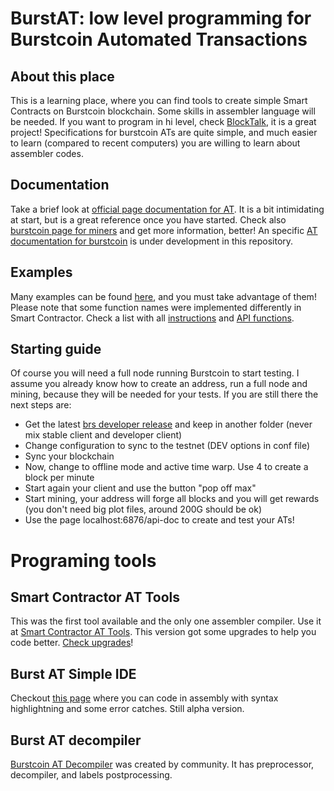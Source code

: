 # BurstAT: low level programming for Burstcoin Automated Transactions

## About this place
This is a learning place, where you can find tools to create simple Smart Contracts on Burstcoin blockchain. Some skills in assembler language will be needed. If you want to program in hi level, check [BlockTalk](https://github.com/burst-apps-team/blocktalk), it is a great project! Specifications for burstcoin ATs are quite simple, and much easier to learn (compared to recent computers) you are willing to learn about assembler codes.

## Documentation
Take a brief look at [official page documentation for AT](http://ciyam.org/at/). It is a bit intimidating at start, but is a great reference once you have started. Check also [burstcoin page for miners](https://www.burst-coin.org/introduction/for-miners/) and get more information, better! An specific [AT documentation for burstcoin](https://github.com/deleterium/BurstAT/tree/master/docs) is under development in this repository.

## Examples
Many examples can be found [here](./examples), and you must take advantage of them! Please note that some function names were implemented differently in Smart Contractor. Check a list with all [instructions](./docs/InstructionsTable.md) and [API functions](./docs/FunctionsTable.md).

## Starting guide
Of course you will need a full node running Burstcoin to start testing. I assume you already know how to create an address, run a full node and mining, because they will be needed for your tests. If you are still there the next steps are:
* Get the latest [brs developer release](https://github.com/burst-apps-team/burstcoin/releases) and keep in another folder (never mix stable client and developer client)
* Change configuration to sync to the testnet (DEV options in conf file)
* Sync your blockchain
* Now, change to offline mode and active time warp. Use 4 to create a block per minute
* Start again your client and use the button "pop off max"
* Start mining, your address will forge all blocks and you will get rewards (you don't need big plot files, around 200G should be ok)
* Use the page localhost:6876/api-doc to create and test your ATs!

# Programing tools
## Smart Contractor AT Tools
This was the first tool available and the only one assembler compiler. Use it at [Smart Contractor AT Tools](./SmartContractor/index.html). This version got some upgrades to help you code better. [Check upgrades](https://github.com/deleterium/BurstAT/blob/master/SmartContractor/README.md)!

## Burst AT Simple IDE
Checkout [this page](./SimpleIDE/index.html) where you can code in assembly with syntax highlightning and some error catches. Still alpha version.

## Burst AT decompiler
[Burstcoin AT Decompiler](./decompiler/decompiler.html) was created by community. It has preprocessor, decompiler, and labels postprocessing.


